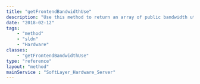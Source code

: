 ```yaml
---
title: "getFrontendBandwidthUse"
description: "Use this method to return an array of public bandwidth utilization records between a given date range. "
date: "2018-02-12"
tags:
    - "method"
    - "sldn"
    - "Hardware"
classes:
    - "getFrontendBandwidthUse"
type: "reference"
layout: "method"
mainService : "SoftLayer_Hardware_Server"
---
```

